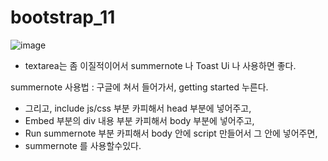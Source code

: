 # bootstrap_11

![image](https://user-images.githubusercontent.com/37132897/158371028-5800d62e-db8d-4d3a-86a9-aa2271f3b8dd.png)

- textarea는 좀 이질적이어서 summernote 나 Toast Ui 나 사용하면 좋다.

summernote 사용법 : 구글에 쳐서 들어가서, getting started 누른다.
- 그리고, include js/css 부분 카피해서 head 부분에 넣어주고, 
- Embed 부분의 div 내용 부분 카피해서 body 부분에 넣어주고,
- Run summernote 부분 카피해서 body 안에 script 만들어서 그 안에 넣어주면,
- summernote 를 사용할수있다.

